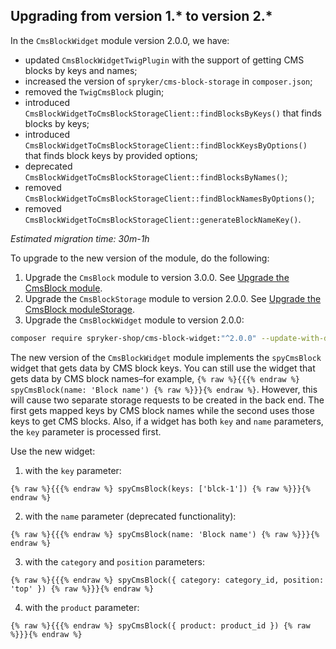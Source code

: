 

## Upgrading from version 1.* to version 2.*

In the `CmsBlockWidget` module version 2.0.0, we have:

- updated `CmsBlockWidgetTwigPlugin` with the support of getting CMS blocks by keys and names;
- increased the version of `spryker/cms-block-storage` in `composer.json`;
- removed the `TwigCmsBlock` plugin;
- introduced `CmsBlockWidgetToCmsBlockStorageClient::findBlocksByKeys()` that finds blocks by keys;
- introduced `CmsBlockWidgetToCmsBlockStorageClient::findBlockKeysByOptions()` that finds block keys by provided options;
- deprecated `CmsBlockWidgetToCmsBlockStorageClient::findBlocksByNames()`;
- removed `CmsBlockWidgetToCmsBlockStorageClient::findBlockNamesByOptions()`;
- removed `CmsBlockWidgetToCmsBlockStorageClient::generateBlockNameKey()`.

*Estimated migration time: 30m-1h*

To upgrade to the new version of the module, do the following:

1. Upgrade the `CmsBlock` module to version 3.0.0. See [Upgrade the CmsBlock module](/docs/pbc/all/content-management-system/{{site.version}}/base-shop/install-and-upgrade/upgrade-modules/upgrade-the-cmsblock-module.html#upgrading-from-version-2-to-version-3).
2. Upgrade the `CmsBlockStorage` module to version 2.0.0. See [Upgrade the CmsBlock moduleStorage](/docs/pbc/all/content-management-system/{{site.version}}/base-shop/install-and-upgrade/upgrade-modules/upgrade-the-cmsblock-modulestorage.html#upgrading-from-version-1-to-version-2).
3. Upgrade the `CmsBlockWidget` module to version 2.0.0:

```bash
composer require spryker-shop/cms-block-widget:"^2.0.0" --update-with-dependencies
```

The new version of the `CmsBlockWidget` module implements the `spyCmsBlock` widget that gets data by CMS block keys. You can still use the widget that gets data by CMS block names–for example, `{% raw %}{{{% endraw %} spyCmsBlock(name: 'Block name') {% raw %}}}{% endraw %}`. However, this will cause two separate storage requests to be created in the back end. The first gets mapped keys by CMS block names while the second uses those keys to get CMS blocks. Also, if a widget has both `key` and `name` parameters, the `key` parameter is processed first.

Use the new widget:

1. with the `key` parameter:

```twig
{% raw %}{{{% endraw %} spyCmsBlock(keys: ['blck-1']) {% raw %}}}{% endraw %}
```

2. with the `name` parameter (deprecated functionality):

```twig
{% raw %}{{{% endraw %} spyCmsBlock(name: 'Block name') {% raw %}}}{% endraw %}
```

3. with the `category` and `position` parameters:

```twig
{% raw %}{{{% endraw %} spyCmsBlock({ category: category_id, position: 'top' }) {% raw %}}}{% endraw %}
```

4. with the `product` parameter:

```twig
{% raw %}{{{% endraw %} spyCmsBlock({ product: product_id }) {% raw %}}}{% endraw %}
```
